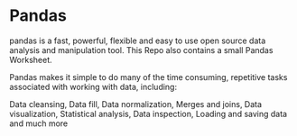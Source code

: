 # Pandas
pandas is a fast, powerful, flexible and easy to use open source data analysis and manipulation tool. This Repo also contains a small Pandas Worksheet.

Pandas makes it simple to do many of the time consuming, repetitive tasks associated with working with data, including:

Data cleansing,
Data fill,
Data normalization,
Merges and joins,
Data visualization,
Statistical analysis,
Data inspection,
Loading and saving data
and much more

